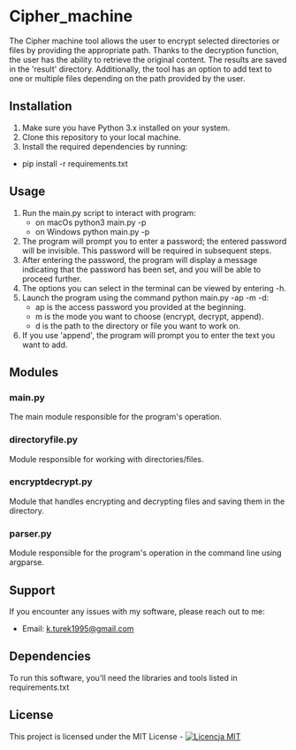 # Cipher_machine

The Cipher machine tool allows the user to encrypt selected directories or files by providing the appropriate path. Thanks to the decryption function, the user has the ability to retrieve the original content. The results are saved in the 'result' directory. Additionally, the tool has an option to add text to one or multiple files depending on the path provided by the user.

## Installation
1. Make sure you have Python 3.x installed on your system.
2. Clone this repository to your local machine.
3. Install the required dependencies by running:
- pip install -r requirements.txt

## Usage
1. Run the main.py script to interact with program:
   - on macOs python3 main.py -p
   - on Windows python main.py -p
2. The program will prompt you to enter a password; the entered password will be invisible. This password will be required in subsequent steps.
3. After entering the password, the program will display a message indicating that the password has been set, and you will be able to proceed further.
4. The options you can select in the terminal can be viewed by entering -h.
5. Launch the program using the command python main.py -ap -m -d:
   - ap is the access password you provided at the beginning.
   - m is the mode you want to choose (encrypt, decrypt, append).
   - d  is the path to the directory or file you want to work on.
6. If you use 'append', the program will prompt you to enter the text you want to add.

## Modules

### main.py
The main module responsible for the program's operation.

### directoryfile.py
Module responsible for working with directories/files.

### encryptdecrypt.py
Module that handles encrypting and decrypting files and saving them in the directory.

### parser.py
Module responsible for the program's operation in the command line using argparse.

## Support
If you encounter any issues with my software, please reach out to me:
- Email: k.turek1995@gmail.com

## Dependencies
To run this software, you'll need the libraries and tools listed in requirements.txt

## License
This project is licensed under the MIT License - 
[![Licencja MIT](https://img.shields.io/badge/Licencja-MIT-yellow.svg)](https://opensource.org/licenses/MIT)

